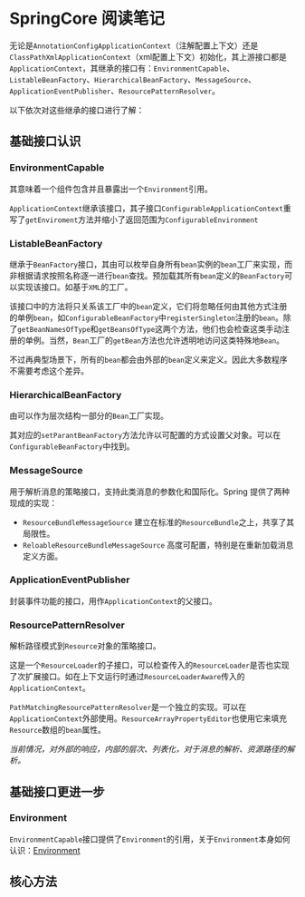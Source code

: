 # SpringCore 阅读笔记

无论是`AnnotationConfigApplicationContext`（注解配置上下文）还是`ClassPathXmlApplicationContext`（xml配置上下文）初始化，其上游接口都是`ApplicationContext`，其继承的接口有：`EnvironmentCapable`、`ListableBeanFactory`、`HierarchicalBeanFactory`、`MessageSource`、`ApplicationEventPublisher`、`ResourcePatternResolver`。

以下依次对这些继承的接口进行了解：
## 基础接口认识

### EnvironmentCapable

其意味着一个组件包含并且暴露出一个`Environment`引用。

`ApplicationContext`继承该接口，其子接口`ConfigurableApplicationContext`重写了`getEnviroment`方法并缩小了返回范围为`ConfigurableEnvironment`

### ListableBeanFactory

继承于`BeanFactory`接口，其由可以枚举自身所有`bean`实例的`bean`工厂来实现，而非根据请求按照名称逐一进行`bean`查找。预加载其所有`bean`定义的`BeanFactory`可以实现该接口。如基于`XML`的工厂。

该接口中的方法将只关系该工厂中的`bean`定义，它们将忽略任何由其他方式注册的单例`bean`，如`ConfigurableBeanFactory`中`registerSingleton`注册的`bean`。除了`getBeanNamesOfType`和`getBeansOfType`这两个方法，他们也会检查这类手动注册的单例。当然，`Bean`工厂的`getBean`方法也允许透明地访问这类特殊地`Bean`。

不过再典型场景下，所有的`bean`都会由外部的`bean`定义来定义。因此大多数程序不需要考虑这个差异。

### HierarchicalBeanFactory

由可以作为层次结构一部分的`Bean`工厂实现。

其对应的`setParantBeanFactory`方法允许以可配置的方式设置父对象。可以在`ConfigurableBeanFactory`中找到。

### MessageSource

用于解析消息的策略接口，支持此类消息的参数化和国际化。Spring 提供了两种现成的实现：
- `ResourceBundleMessageSource` 建立在标准的`ResourceBundle`之上，共享了其局限性。
- `ReloableResourceBundleMessageSource` 高度可配置，特别是在重新加载消息定义方面。

### ApplicationEventPublisher

封装事件功能的接口，用作`ApplicationContext`的父接口。

### ResourcePatternResolver

解析路径模式到`Resource`对象的策略接口。

这是一个`ResourceLoader`的子接口，可以检查传入的`ResourceLoader`是否也实现了次扩展接口。如在上下文运行时通过`ResourceLoaderAware`传入的`ApplicationContext`。

`PathMatchingResourcePatternResolver`是一个独立的实现。可以在`ApplicationContext`外部使用。`ResourceArrayPropertyEditor`也使用它来填充`Resource`数组的`bean`属性。

*当前情况，对外部的响应，内部的层次、列表化，对于消息的解析、资源路径的解析。*

## 基础接口更进一步

### Environment
`EnvironmentCapable`接口提供了`Environment`的引用，关于`Environment`本身如何认识：[Environment](./Environment.md)

## 核心方法
